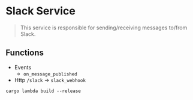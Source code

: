 # Slack Service

> This service is responsible for sending/receiving messages to/from Slack.

## Functions

- Events
    - `on_message_published`
- Http
    `/slack` -> `slack_webhook`

`cargo lambda build --release`
